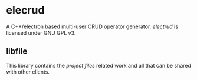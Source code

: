 # elecrud 

A C++/electron based multi-user CRUD operator generator.
*electrud* is licensed under GNU GPL v3.

## libfile

This library contains the *project files* related work and all that can be
shared with other clients.
